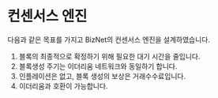 # **컨센서스 엔진**

다음과 같은 목표를 가지고 BizNet의 컨센서스 엔진을 설계하였습니다.

1. 블록의 최종적으로 확정하기 위해 필요한 대기 시간을 줄입니다.
2. 블록생성 주기는 이더리움 네트워크와 동일하기 합니다.
3. 인플레이션은 없고, 블록 생성의 보상은 거래수수료입니다.
4. 이더리움과 호환이 가능합니다.
